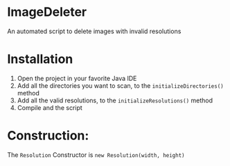 # ImageDeleter
An automated script to delete images with invalid resolutions

# Installation
1. Open the project in your favorite Java IDE
2. Add all the directories you want to scan, to the `initializeDirectories()` method
3. Add all the valid resolutions, to the `initializeResolutions()` method
4. Compile and the script

# Construction:
The `Resolution` Constructor is `new Resolution(width, height)`
